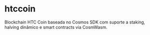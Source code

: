 # htccoin
Blockchain HTC Coin baseada no Cosmos SDK com suporte a staking, halving dinâmico e smart contracts via CosmWasm.
